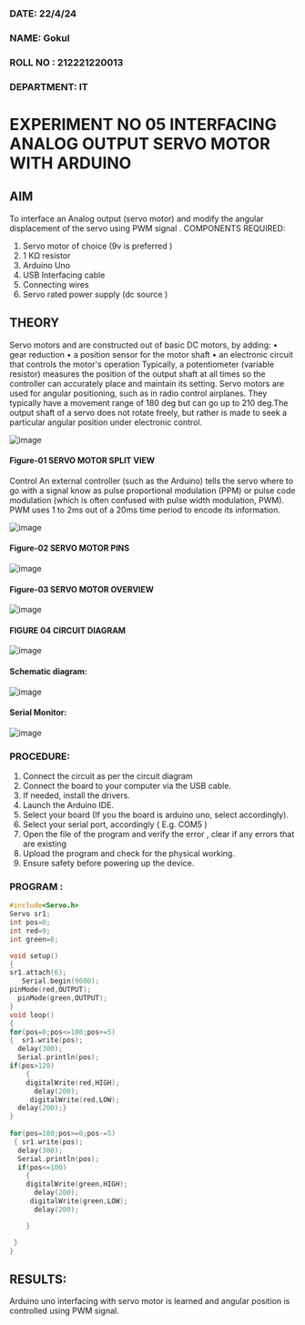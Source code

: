 ###  DATE: 22/4/24
###  NAME: Gokul
###  ROLL NO : 212221220013
###  DEPARTMENT: IT


# EXPERIMENT NO 05 INTERFACING ANALOG OUTPUT SERVO MOTOR WITH ARDUINO

## AIM
To interface an Analog output (servo motor) and modify the angular displacement of the servo using PWM signal .
COMPONENTS REQUIRED:
1.	Servo motor of choice (9v is preferred )
2.	1 KΩ resistor 
3.	Arduino Uno 
4.	USB Interfacing cable 
5.	Connecting wires 
6.	Servo rated power supply (dc source )


## THEORY
Servo motors and are constructed out of basic DC motors, by adding:
•	 gear reduction
•	 a position sensor for the motor shaft
•	 an electronic circuit that controls the motor's operation
Typically, a potentiometer (variable resistor) measures the position of the output shaft at all times so the controller can accurately place and maintain its setting.
Servo motors are used for angular positioning, such as in radio control airplanes.  They typically have a movement range of 180 deg but can go up to 210 deg.The output shaft of a servo does not rotate freely, but rather is made to seek a particular angular position under electronic control. 


![image](https://user-images.githubusercontent.com/36288975/163544439-1f477927-fcd4-42f0-9ce4-c863fdbf1210.png)



#### Figure-01 SERVO MOTOR SPLIT VIEW 
Control 
An external controller (such as the Arduino) tells the servo where to go with a signal know as pulse proportional modulation (PPM) or pulse code modulation (which is often confused with pulse width modulation, PWM). PWM uses 1 to 2ms out of a 20ms time period to encode its information.
 
 
 ![image](https://user-images.githubusercontent.com/36288975/163544482-3027136f-7135-4f3d-a23f-8dc2fe04194d.png)

#### Figure-02 SERVO MOTOR PINS

 ![image](https://user-images.githubusercontent.com/36288975/163544513-ca497421-e6ba-4f91-871f-5cfba77f22a8.png)


#### Figure-03 SERVO MOTOR OVERVIEW 

  ![image](https://user-images.githubusercontent.com/36288975/163544618-6eb8a7b5-7f1a-428a-8d9f-fd899b145efb.png)
#### FIGURE 04 CIRCUIT DIAGRAM
  ![image](https://github.com/vasanthkumarch/EXPERIMENT-NO--05-INTERFACING-ANALOG-OUTPUT-SERVO-MOTOR-WITH-ARDUINO-/assets/103019882/efaf5016-2e2d-4ffe-88a4-f2526e070cf2)
#### Schematic diagram:
 ![image](https://github.com/vasanthkumarch/EXPERIMENT-NO--05-INTERFACING-ANALOG-OUTPUT-SERVO-MOTOR-WITH-ARDUINO-/assets/103019882/79508bea-7baa-4a23-9701-24b89f1b78a9)
 #### Serial Monitor:
 ![image](https://github.com/vasanthkumarch/EXPERIMENT-NO--05-INTERFACING-ANALOG-OUTPUT-SERVO-MOTOR-WITH-ARDUINO-/assets/103019882/6bcac9a9-9eee-4f97-bb97-b1406e7d0640)





### PROCEDURE:
1.	Connect the circuit as per the circuit diagram 
2.	Connect the board to your computer via the USB cable.
3.	If needed, install the drivers.
4.	Launch the Arduino IDE.
5.	Select your board (If you the board is arduino uno, select accordingly).
6.	Select your serial port, accordingly ( E.g. COM5 )
7.	Open the file of the program  and verify the error , clear if any errors that are existing 
8.	Upload the program and check for the physical working. 
9.	Ensure safety before powering up the device.


### PROGRAM :
``` c++
#include<Servo.h>
Servo sr1;
int pos=0;
int red=9;
int green=8;

void setup()
{
sr1.attach(6);
   Serial.begin(9600);
pinMode(red,OUTPUT);
  pinMode(green,OUTPUT);
}
void loop()
{
for(pos=0;pos<=180;pos+=5)
{  sr1.write(pos);
  delay(300);
  Serial.println(pos);
if(pos>120)
    {
    digitalWrite(red,HIGH);
      delay(200);
     digitalWrite(red,LOW);
  delay(200);}
}
 
for(pos=180;pos>=0;pos-=5)
 { sr1.write(pos);
  delay(300);
  Serial.println(pos);
  if(pos<=100)
    {
    digitalWrite(green,HIGH);
      delay(200);
     digitalWrite(green,LOW);
      delay(200);

    }

 }
}  
```


 









## RESULTS: 
Arduino uno interfacing with servo motor is learned and angular position is controlled using PWM signal.
